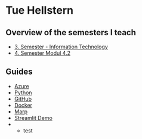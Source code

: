 # Tue Hellstern
## Overview of the semesters I teach
- [3. Semester - Information Technology](./3sem/InformationTechnology.md)
- [4. Semester Modul 4.2](./4sem/modul-4-2.md)

## Guides
- [Azure](./azure/README.md)
- [Python](./python/README.md)
- [GitHub](./github/README.md)
- [Docker](./docker/README.md)
- [Marp](./marp/README.md)
- [Streamlit Demo]()
- - test
